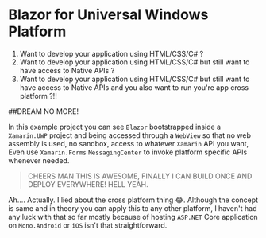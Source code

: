 # Blazor for Universal Windows Platform

1. Want to develop your application using HTML/CSS/C# ?
2. Want to develop your application using HTML/CSS/C# but still want to have access to Native APIs ?
3. Want to develop your application using HTML/CSS/C# but still want to have access to Native APIs and you also want to run you're app cross platform ?!!

##DREAM NO MORE!

In this example project you can see `Blazor` bootstrapped inside a `Xamarin.UWP` project and being accessed through a `WebView` so that no web assembly is used, no sandbox, access to whatever `Xamarin` API you want, Even use `Xamarin.Forms` `MessagingCenter` to invoke platform specific APIs whenever needed.

> CHEERS MAN THIS IS AWESOME, FINALLY I CAN BUILD ONCE AND DEPLOY EVERYWHERE! HELL YEAH.

Ah.... Actually. I lied about the cross platform thing 😂. Although the concept is same and in theory you can apply this to any other platform, I haven't had any luck with that so far mostly because of hosting `ASP.NET` Core application on `Mono.Android` or `iOS` isn't that straightforward.